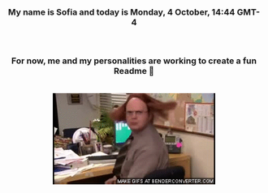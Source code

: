 


<div align="center">
<h3 >My name is Sofia and today is Monday, 4 October, 14:44 GMT-4</h3><br>
<h3 >For now, me and my personalities are working to create a fun Readme 👋
</h3><br>
<img src='img/dwight.gif' alt='working...'/>
</div>
